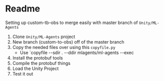# Readme

Setting up custom-tb-obs to merge easily with master branch of `Unity/ML-Agents`

1. Clone `Unity/ML-Agents` project
2. New branch (custom-to-obs) off of the master branch
3. Copy the needed files over using this `copyfile.py`
    - Use `copyfile --sdir . --ddir mlagents/ml-agents --exec
4. Install the protobuf tools
5. Compile the protobuf things
6. Load the Unity Project
7. Test it out

